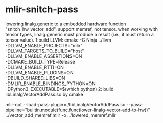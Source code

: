 # mlir-snitch-pass
lowering linalg.generic to a embedded hardware function "snitch_hw_vector_add", support memref, not tensor.
when working with tensor types, linalg.generic must produce a result (i.e., it must return a tensor value).
1:build LLVM:
cmake -G Ninja ../llvm \
  -DLLVM_ENABLE_PROJECTS="mlir" \
  -DLLVM_TARGETS_TO_BUILD="host" \
  -DLLVM_ENABLE_ASSERTIONS=ON \
  -DCMAKE_BUILD_TYPE=Release \
  -DLLVM_ENABLE_RTTI=ON \
  -DLLVM_ENABLE_PLUGINS=ON \
  -DBUILD_SHARED_LIBS=ON \
  -DMLIR_ENABLE_BINDINGS_PYTHON=ON \
  -DPython3_EXECUTABLE=$(which python)
2:
build libLinalgVectorAddPass.so by cmake

mlir-opt --load-pass-plugin=./libLinalgVectorAddPass.so --pass-pipeline="builtin.module(func.func(lower-linalg-vector-add-to-hw))" ../vector_add_memref.mlir -o ../lowered_memref.mlir
